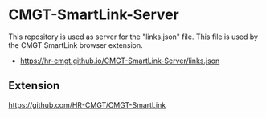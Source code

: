 # CMGT-SmartLink-Server

This repository is used as server for the "links.json" file. This file is used by the CMGT SmartLink browser extension.

- https://hr-cmgt.github.io/CMGT-SmartLink-Server/links.json

## Extension

https://github.com/HR-CMGT/CMGT-SmartLink

